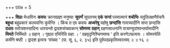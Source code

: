 +++
title = 5

+++
**विप्राः** मेधाविनः **कवयः** क्रान्तप्रज्ञा मनुष्याः **सुपर्णं** सुपतनम् **एकं** **सन्तं** परमात्मानं **वचोभिः** स्तुतिलक्षणैर्वचनैः **बहुधा** बहुप्रकारं कल्पयन्ति कुर्वन्ति । किंच त एव कवयः **अध्वरेषु** यज्ञेषु **छन्दांसि** गायत्र्यादीनि सप्त छन्दांसि **दधतः** स्तोत्रशस्त्रादिना धारयन्तो द्वादशसंख्याकान् **सोमस्य** **ग्रहान्** ग्रहणसाधनानि पात्राण्युपांश्वन्तर्यामादीनि **मिमते** निर्मिमते ॥ ग्रहान् । गृह्यत एभिरिति ग्रहाः ।  ‘ ग्रहवृदृनिश्चिगमश्च ' इति करणेऽप्प्रत्ययः । सोमस्येति कर्मणि षष्ठी । द्वादश इत्यत्र ‘संख्या ' (पा. सू. ६, २. ३५) इति पूर्वपदप्रकृतिस्वरत्वम् ॥ ॥ १६ ॥